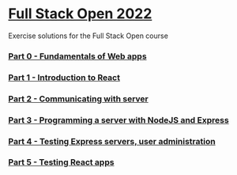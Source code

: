 # [Full Stack Open 2022](https://fullstackopen.com/en/)
Exercise solutions for the Full Stack Open course

### [Part 0 - Fundamentals of Web apps](./part0)
### [Part 1 - Introduction to React](./part1)
### [Part 2 - Communicating with server](./part2)
### [Part 3 - Programming a server with NodeJS and Express](./part3)
### [Part 4 - Testing Express servers, user administration](./part4)
### [Part 5 - Testing React apps](./part5)
